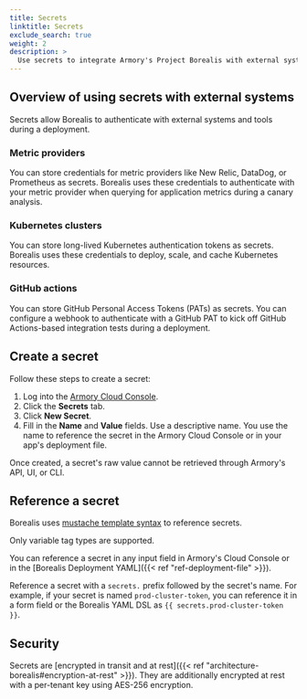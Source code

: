 ```yaml
---
title: Secrets
linktitle: Secrets
exclude_search: true
weight: 2
description: >
  Use secrets to integrate Armory's Project Borealis with external systems and tools.
---
```


## Overview of using secrets with external systems

Secrets allow Borealis to authenticate with external systems and tools during a deployment.

### Metric providers

You can store credentials for metric providers like New Relic, DataDog, or Prometheus as secrets.
Borealis uses these credentials to authenticate with your metric provider when querying for application metrics during a canary analysis.

### Kubernetes clusters

You can store long-lived Kubernetes authentication tokens as secrets.
Borealis uses these credentials to deploy, scale, and cache Kubernetes resources.

### GitHub actions

You can store GitHub Personal Access Tokens (PATs) as secrets.
You can configure a webhook to authenticate with a GitHub PAT to kick off GitHub Actions-based integration tests during a deployment.

## Create a secret

Follow these steps to create a secret:

1. Log into the [Armory Cloud Console](https://console.cloud.armory.io).
2. Click the **Secrets** tab.
3. Click **New Secret**.
4. Fill in the **Name** and **Value** fields. Use a descriptive name. You use the name to reference the secret in the Armory Cloud Console or in your app's deployment file.

Once created, a secret's raw value cannot be retrieved through Armory's API, UI, or CLI.

## Reference a secret

Borealis uses [mustache template syntax](https://mustache.github.io/mustache.5.html) to reference secrets.

Only variable tag types are supported.

You can reference a secret in any input field in Armory's Cloud Console or in the [Borealis Deployment YAML]({{< ref "ref-deployment-file" >}}).

Reference a secret with a `secrets.` prefix followed by the secret's name.
For example, if your secret is named `prod-cluster-token`, you can reference it in a form field or the Borealis YAML DSL
as `{{ secrets.prod-cluster-token }}`.

## Security

Secrets are [encrypted in transit and at rest]({{< ref "architecture-borealis#encryption-at-rest" >}}). They are additionally encrypted at rest with a per-tenant key using AES-256 encryption.